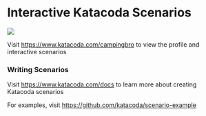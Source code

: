 # Interactive Katacoda Scenarios

[![](http://shields.katacoda.com/katacoda/campingbro/count.svg)](https://www.katacoda.com/campingbro "Get your profile on Katacoda.com")

Visit https://www.katacoda.com/campingbro to view the profile and interactive scenarios

### Writing Scenarios
Visit https://www.katacoda.com/docs to learn more about creating Katacoda scenarios

For examples, visit https://github.com/katacoda/scenario-example
